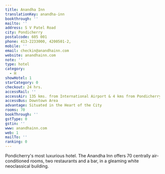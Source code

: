 ```yaml
---
title: Anandha Inn
translationKey: anandha-inn
bookthrough: ''
mailto: ''
address: S V Patel Road
city: Pondicherry
postalcode: 605 001
phone: 413-2233000, 4200501-2,
mobile: ''
email: checkin@anandhainn.com
website: anandhainn.com
note: ''
type: hotel
category:
  - H
showHotel: 1
starCategory: 0
checkout: 24 hrs.
accessRail: ''
accessAir: 135 kms. from International Airport & 4 kms from Pondicherry
accessBus: Downtown Area
advantage: Situated in the Heart of the City
rooms: 70
bookThrough: ''
gstType: 0
gstin: ''
www: anandhainn.com
web: 1
mailTo: ''
ranking: 0
---
```







Pondicherry's most luxurious hotel. The Anandha Inn offers 70 centrally air-conditioned rooms, two restaurants and a bar, in a gleaming white neoclassical building.